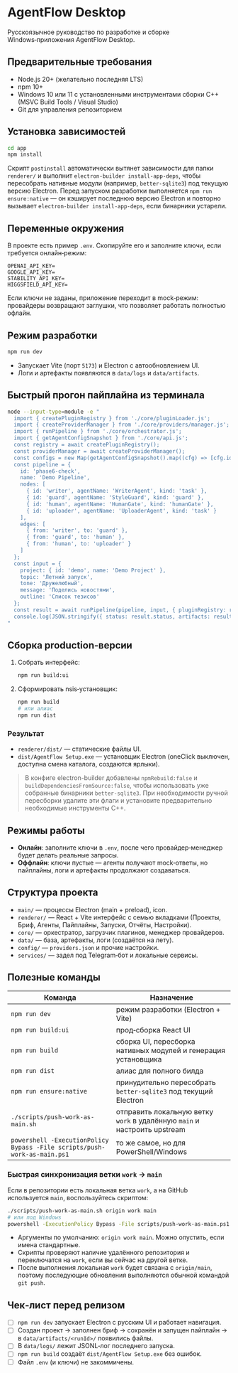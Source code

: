 # AgentFlow Desktop

Русскоязычное руководство по разработке и сборке Windows‑приложения AgentFlow Desktop.

## Предварительные требования

- Node.js 20+ (желательно последняя LTS)
- npm 10+
- Windows 10 или 11 с установленными инструментами сборки C++ (MSVC Build Tools / Visual Studio)
- Git для управления репозиторием

## Установка зависимостей

```bash
cd app
npm install
```

Скрипт `postinstall` автоматически вытянет зависимости для папки `renderer/` и выполнит `electron-builder install-app-deps`,
чтобы пересобрать нативные модули (например, `better-sqlite3`) под текущую версию Electron.
Перед запуском разработки выполняется `npm run ensure:native` — он кэширует последнюю версию Electron и повторно вызывает
`electron-builder install-app-deps`, если бинарники устарели.

## Переменные окружения

В проекте есть пример `.env`. Скопируйте его и заполните ключи, если требуется онлайн‑режим:

```
OPENAI_API_KEY=
GOOGLE_API_KEY=
STABILITY_API_KEY=
HIGGSFIELD_API_KEY=
```

Если ключи не заданы, приложение переходит в mock‑режим: провайдеры возвращают заглушки, что позволяет работать полностью офлайн.

## Режим разработки

```bash
npm run dev
```

- Запускает Vite (порт `5173`) и Electron с автообновлением UI.
- Логи и артефакты появляются в `data/logs` и `data/artifacts`.

## Быстрый прогон пайплайна из терминала

```bash
node --input-type=module -e "
  import { createPluginRegistry } from './core/pluginLoader.js';
  import { createProviderManager } from './core/providers/manager.js';
  import { runPipeline } from './core/orchestrator.js';
  import { getAgentConfigSnapshot } from './core/api.js';
  const registry = await createPluginRegistry();
  const providerManager = await createProviderManager();
  const configs = new Map(getAgentConfigSnapshot().map((cfg) => [cfg.id, cfg]));
  const pipeline = {
    id: 'phase6-check',
    name: 'Demo Pipeline',
    nodes: [
      { id: 'writer', agentName: 'WriterAgent', kind: 'task' },
      { id: 'guard', agentName: 'StyleGuard', kind: 'guard' },
      { id: 'human', agentName: 'HumanGate', kind: 'humanGate' },
      { id: 'uploader', agentName: 'UploaderAgent', kind: 'task' }
    ],
    edges: [
      { from: 'writer', to: 'guard' },
      { from: 'guard', to: 'human' },
      { from: 'human', to: 'uploader' }
    ]
  };
  const input = {
    project: { id: 'demo', name: 'Demo Project' },
    topic: 'Летний запуск',
    tone: 'Дружелюбный',
    message: 'Поделись новостями',
    outline: 'Список тезисов'
  };
  const result = await runPipeline(pipeline, input, { pluginRegistry: registry, agentConfigs: configs, providerManager });
  console.log(JSON.stringify({ status: result.status, artifacts: result.payload._artifacts }, null, 2));
"
```

## Сборка production‑версии

1. Собрать интерфейс:
   ```bash
   npm run build:ui
   ```
2. Сформировать nsis‑установщик:
   ```bash
   npm run build
   # или алиас
   npm run dist
   ```

### Результат

- `renderer/dist/` — статические файлы UI.
- `dist/AgentFlow Setup.exe` — установщик Electron (oneClick выключен, доступна смена каталога, создаются ярлыки).

> В конфиге electron-builder добавлены `npmRebuild:false` и `buildDependenciesFromSource:false`, чтобы использовать уже собранные бинарники `better-sqlite3`. При необходимости ручной пересборки удалите эти флаги и установите предварительно необходимые инструменты C++.

## Режимы работы

- **Онлайн**: заполните ключи в `.env`, после чего провайдер‑менеджер будет делать реальные запросы.
- **Оффлайн**: ключи пустые — агенты получают mock‑ответы, но пайплайны, логи и артефакты продолжают создаваться.

## Структура проекта

- `main/` — процессы Electron (main + preload), icon.
- `renderer/` — React + Vite интерфейс с семью вкладками (Проекты, Бриф, Агенты, Пайплайны, Запуски, Отчёты, Настройки).
- `core/` — оркестратор, загрузчик плагинов, менеджер провайдеров.
- `data/` — база, артефакты, логи (создаётся на лету).
- `config/` — `providers.json` и прочие настройки.
- `services/` — задел под Telegram‑бот и локальные сервисы.

## Полезные команды

| Команда            | Назначение                                 |
|--------------------|--------------------------------------------|
| `npm run dev`      | режим разработки (Electron + Vite)         |
| `npm run build:ui` | прод‑сборка React UI                       |
| `npm run build`    | сборка UI, пересборка нативных модулей и генерация установщика |
| `npm run dist`     | алиас для полного билда                    |
| `npm run ensure:native` | принудительно пересобрать `better-sqlite3` под текущий Electron |
| `./scripts/push-work-as-main.sh` | отправить локальную ветку `work` в удалённую `main` и настроить upstream |
| `powershell -ExecutionPolicy Bypass -File scripts/push-work-as-main.ps1` | то же самое, но для PowerShell/Windows |

### Быстрая синхронизация ветки `work` → `main`

Если в репозитории есть локальная ветка `work`, а на GitHub используется `main`, воспользуйтесь скриптом:

```bash
./scripts/push-work-as-main.sh origin work main
# или под Windows
powershell -ExecutionPolicy Bypass -File scripts/push-work-as-main.ps1 -Remote origin -WorkBranch work -MainBranch main
```

- Аргументы по умолчанию: `origin work main`. Можно опустить, если имена стандартные.
- Скрипты проверяют наличие удалённого репозитория и переключатся на `work`, если вы сейчас на другой ветке.
- После выполнения локальная `work` будет связана с `origin/main`, поэтому последующие обновления выполняются обычной командой `git push`.

## Чек‑лист перед релизом

- [ ] `npm run dev` запускает Electron с русским UI и работает навигация.
- [ ] Создан проект → заполнен бриф → сохранён и запущен пайплайн → в `data/artifacts/<runId>/` появились файлы.
- [ ] В `data/logs/` лежит JSONL‑лог последнего запуска.
- [ ] `npm run build` создаёт `dist/AgentFlow Setup.exe` без ошибок.
- [ ] Файл `.env` (и ключи) не закоммичены.
